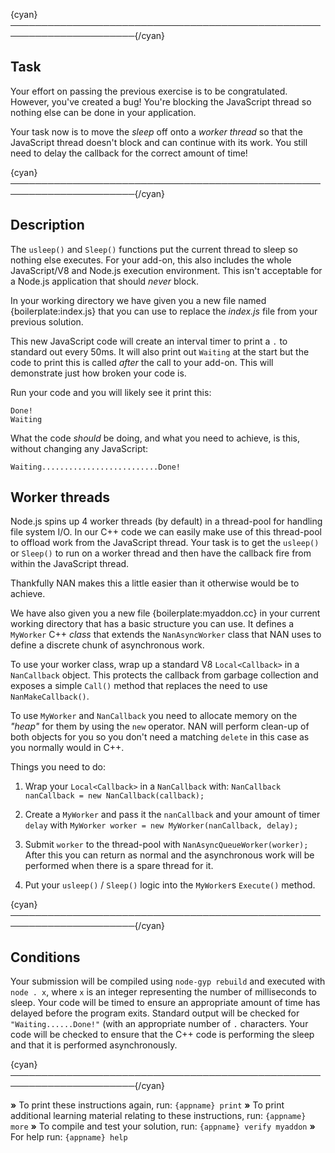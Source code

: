 {cyan}──────────────────────────────────────────────────────────────────────{/cyan}

## Task

Your effort on passing the previous exercise is to be congratulated. However, you've created a bug! You're blocking the JavaScript thread so nothing else can be done in your application.

Your task now is to move the *sleep* off onto a *worker thread* so that the JavaScript thread doesn't block and can continue with its work. You still need to delay the callback for the correct amount of time!

{cyan}──────────────────────────────────────────────────────────────────────{/cyan}

## Description

The `usleep()` and `Sleep()` functions put the current thread to sleep so nothing else executes. For your add-on, this also includes the whole JavaScript/V8 and Node.js execution environment. This isn't acceptable for a Node.js application that should *never* block.

In your working directory we have given you a new file named {boilerplate:index.js} that you can use to replace the *index.js* file from your previous solution.

This new JavaScript code will create an interval timer to print a `.` to standard out every 50ms. It will also print out `Waiting` at the start but the code to print this is called *after* the call to your add-on. This will demonstrate just how broken your code is.

Run your code and you will likely see it print this:

```
Done!
Waiting
```

What the code *should* be doing, and what you need to achieve, is this, without changing any JavaScript:

```
Waiting..........................Done!
```

## Worker threads

Node.js spins up 4 worker threads (by default) in a thread-pool for handling file system I/O. In our C++ code we can easily make use of this thread-pool to offload work from the JavaScript thread. Your task is to get the `usleep()` or `Sleep()` to run on a worker thread and then have the callback fire from within the JavaScript thread.

Thankfully NAN makes this a little easier than it otherwise would be to achieve.

We have also given you a new file {boilerplate:myaddon.cc} in your current working directory that has a basic structure you can use. It defines a `MyWorker` C++ *class* that extends the `NanAsyncWorker` class that NAN uses to define a discrete chunk of asynchronous work.

To use your worker class, wrap up a standard V8 `Local<Callback>` in a `NanCallback` object. This protects the callback from garbage collection and exposes a simple `Call()` method that replaces the need to use `NanMakeCallback()`.

To use `MyWorker` and `NanCallback` you need to allocate memory on the *"heap"* for them by using the `new` operator. NAN will perform clean-up of both objects for you so you don't need a matching `delete` in this case as you normally would in C++.

Things you need to do:


1. Wrap your `Local<Callback>` in a `NanCallback` with: `NanCallback nanCallback = new NanCallback(callback);`


2. Create a `MyWorker` and pass it the `nanCallback` and your amount of timer `delay` with `MyWorker worker = new MyWorker(nanCallback, delay);`


3. Submit `worker` to the thread-pool with `NanAsyncQueueWorker(worker);` After this you can return as normal and the asynchronous work will be performed when there is a spare thread for it.


4. Put your `usleep()` / `Sleep()` logic into the `MyWorker`s `Execute()` method.

{cyan}──────────────────────────────────────────────────────────────────────{/cyan}

## Conditions

Your submission will be compiled using `node-gyp rebuild` and executed with `node . x`, where `x` is an integer representing the number of milliseconds to sleep. Your code will be timed to ensure an appropriate amount of time has delayed before the program exits. Standard output will be checked for `"Waiting......Done!"` (with an appropriate number of `.` characters. Your code will be checked to ensure that the C++ code is performing the sleep and that it is performed asynchronously.

{cyan}──────────────────────────────────────────────────────────────────────{/cyan}

 __»__ To print these instructions again, run: `{appname} print`
 __»__ To print additional learning material relating to these instructions, run: `{appname} more`
 __»__ To compile and test your solution, run: `{appname} verify myaddon`
 __»__ For help run: `{appname} help`
